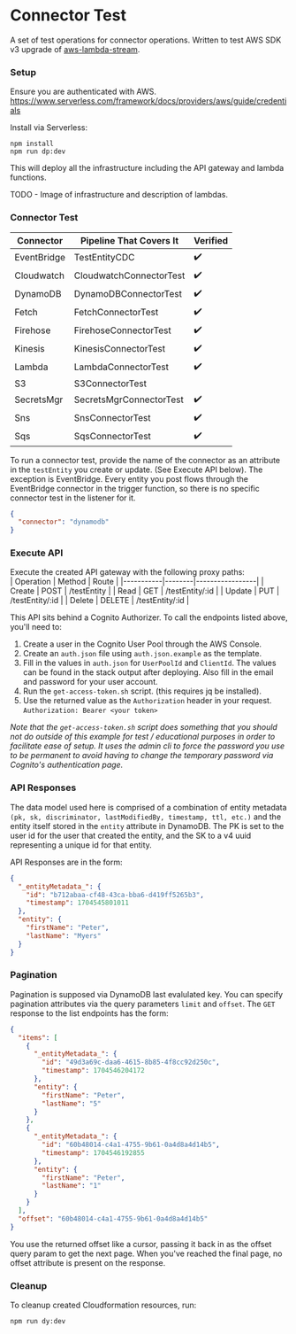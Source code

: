 # Connector Test
A set of test operations for connector operations. Written to test AWS SDK v3 upgrade of [aws-lambda-stream](https://github.com/jgilbert01/aws-lambda-stream).

### Setup
Ensure you are authenticated with AWS.  
https://www.serverless.com/framework/docs/providers/aws/guide/credentials  

Install via Serverless:
```
npm install
npm run dp:dev
```
This will deploy all the infrastructure including the API gateway and lambda functions.

TODO - Image of infrastructure and description of lambdas.

### Connector Test
| Connector   | Pipeline That Covers It | Verified           |
|-------------|-------------------------|--------------------|
| EventBridge | TestEntityCDC           | :heavy_check_mark: |
| Cloudwatch  | CloudwatchConnectorTest | :heavy_check_mark: |
| DynamoDB    | DynamoDBConnectorTest   | :heavy_check_mark: |
| Fetch       | FetchConnectorTest      | :heavy_check_mark: |
| Firehose    | FirehoseConnectorTest   | :heavy_check_mark: |
| Kinesis     | KinesisConnectorTest    | :heavy_check_mark: |
| Lambda      | LambdaConnectorTest     | :heavy_check_mark: |
| S3          | S3ConnectorTest         |                    |
| SecretsMgr  | SecretsMgrConnectorTest | :heavy_check_mark: |
| Sns         | SnsConnectorTest        | :heavy_check_mark: |
| Sqs         | SqsConnectorTest        | :heavy_check_mark: |

To run a connector test, provide the name of the connector as an attribute in the `testEntity` you create or update. (See Execute API below). The exception is EventBridge. Every entity you post flows through the EventBridge connector in the trigger function, so there is no specific connector test in the listener for it.

```json
{
  "connector": "dynamodb"
}
```

### Execute API
Execute the created API gateway with the following proxy paths:  
| Operation | Method | Route           |
|-----------|--------|-----------------|
| Create    | POST   | /testEntity     |
| Read      | GET    | /testEntity/:id |
| Update    | PUT    | /testEntity/:id |
| Delete    | DELETE | /testEntity/:id |
  
This API sits behind a Cognito Authorizer. To call the endpoints listed above, you'll need to:
1. Create a user in the Cognito User Pool through the AWS Console.
2. Create an `auth.json` file using `auth.json.example` as the template.
3. Fill in the values in `auth.json` for `UserPoolId` and `ClientId`. The values can be found in the stack output after deploying. Also fill in the email and password for your user account.
4. Run the `get-access-token.sh` script. (this requires jq be installed).
5. Use the returned value as the `Authorization` header in your request. `Authorization: Bearer <your token>`
  
*Note that the `get-access-token.sh` script does something that you should not do outside of this example for test / educational purposes in order to facilitate ease of setup. It uses the admin cli to force the password you use to be permanent to avoid having to change the temporary password via Cognito's authentication page.*

### API Responses ###
The data model used here is comprised of a combination of entity metadata `(pk, sk, discriminator, lastModifiedBy, timestamp, ttl, etc.)` and the entity itself stored in the `entity` attribute in DynamoDB. The PK is set to the user id for the user that created the entity, and the SK to a v4 uuid representing a unique id for that entity.

API Responses are in the form:
```json
{
  "_entityMetadata_": {
    "id": "b712abaa-cf48-43ca-bba6-d419ff5265b3",
    "timestamp": 1704545801011
  },
  "entity": {
    "firstName": "Peter",
    "lastName": "Myers"
  }
}
```

### Pagination
Pagination is supposed via DynamoDB last evalulated key. You can specify pagination attributes via the query parameters `limit` and `offset`. The `GET` response to the list endpoints has the form:
```json
{
  "items": [
    {
      "_entityMetadata_": {
        "id": "49d3a69c-daa6-4615-8b85-4f8cc92d250c",
        "timestamp": 1704546204172
      },
      "entity": {
        "firstName": "Peter",
        "lastName": "5"
      }
    },
    {
      "_entityMetadata_": {
        "id": "60b48014-c4a1-4755-9b61-0a4d8a4d14b5",
        "timestamp": 1704546192855
      },
      "entity": {
        "firstName": "Peter",
        "lastName": "1"
      }
    }
  ],
  "offset": "60b48014-c4a1-4755-9b61-0a4d8a4d14b5"
}
```
You use the returned offset like a cursor, passing it back in as the offset query param to get the next page. When you've reached the final page, no offset attribute is present on the response.

### Cleanup
To cleanup created Cloudformation resources, run:
```
npm run dy:dev
```
